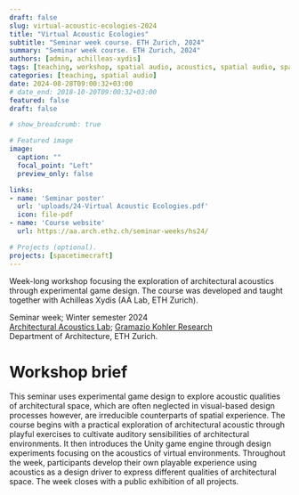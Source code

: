 ```yaml
---
draft: false
slug: virtual-acoustic-ecologies-2024
title: "Virtual Acoustic Ecologies"
subtitle: "Seminar week course. ETH Zurich, 2024"
summary: "Seminar week course. ETH Zurich, 2024"
authors: [admin, achilleas-xydis]
tags: [teaching, workshop, spatial audio, acoustics, spatial audio, spatiotemporal design, exhibition, game design, gamemaking, Unity, ETH Zurich]
categories: [teaching, spatial audio]
date: 2024-08-28T09:00:32+03:00
# date_end: 2018-10-20T09:00:32+03:00
featured: false
draft: false

# show_breadcrumb: true

# Featured image
image:
  caption: ""
  focal_point: "Left"
  preview_only: false

links: 
- name: 'Seminar poster'
  url: 'uploads/24-Virtual Acoustic Ecologies.pdf'
  icon: file-pdf
- name: 'Course website'
  url: https://aa.arch.ethz.ch/seminar-weeks/hs24/   

# Projects (optional).
projects: [spacetimecraft]
---
```


Week-long workshop focusing the exploration of architectural acoustics through experimental game design. 
The course was developed and taught together with Achilleas Xydis (AA Lab, ETH Zurich).   
 
Seminar week; Winter semester 2024  
[Architectural Acoustics Lab](https://aa.arch.ethz.ch/); [Gramazio Kohler Research](https://gramaziokohler.arch.ethz.ch/)  
Department of Architecture, ETH Zurich. 

# Workshop brief  
This seminar uses experimental game design to explore acoustic qualities of architectural space, which are often neglected in visual-based design processes however, are irreducible counterparts of spatial experience. The course begins with a practical exploration of architectural acoustic through playful exercises to cultivate auditory sensibilities of architectural environments. It then introduces the Unity game engine through design experiments focusing on the acoustics of virtual environments. Throughout the week, participants develop their own playable experience using acoustics as a design driver to express different qualities of architectural space. The week closes with a public exhibition of all projects.
